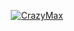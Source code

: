 <p align="center">
  <a href="https://github.com/crazy-max"><img alt="CrazyMax" src="https://user-images.githubusercontent.com/1951866/87210020-975d1700-c303-11ea-8a39-20dbd35c3c30.gif"></a>
</p>
